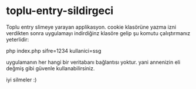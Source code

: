 # toplu-entry-sildirgeci
Toplu entry slimeye yarayan applikasyon.
cookie klasörüne yazma izni verdikten sonra uygulamayı indirdiğinz klasöre gelip şu komutu çalıştırmanız yeterlidir:

php index.php sifre=1234 kullanici=ssg

uygulamanın her hangi bir veritabanı bağlantısı yoktur. yani annenizin eli değmiş gibi güvenle kullanabilirsiniz.

iyi silmeler :)
